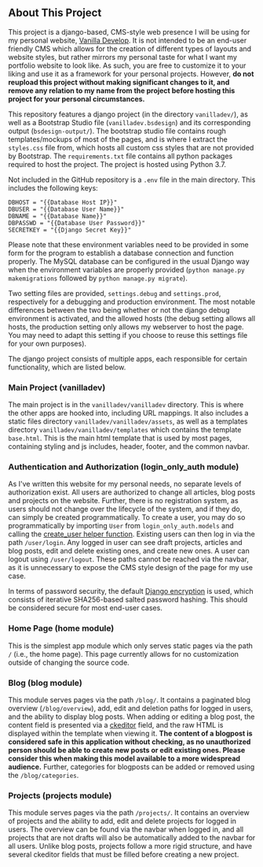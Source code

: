 ## About This Project
This project is a django-based, CMS-style web presence I will be using for my personal website, [Vanilla Develop](https://vanilla-dev.online). It is not intended to be an end-user friendly CMS which allows for the creation of different types of layouts and website styles, but rather mirrors my personal taste for what I want my portfolio website to look like. As such, you are free to customize it to your liking and use it as a framework for your personal projects. However, **do not reupload this project without making significant changes to it, and remove any relation to my name from the project before hosting this project for your personal circumstances.**

This repository features a django project (in the directory `vanilladev/`), as well as a Bootstrap Studio file (`vanilladev.bsdesign`) and its corresponding output (`bsdesign-output/`). The bootstrap studio file contains rough templates/mockups of most of the pages, and is where I extract the `styles.css` file from, which hosts all custom css styles that are not provided by Bootstrap. The `requirements.txt` file contains all python packages required to host the project. The project is hosted using Python 3.7.

Not included in the GitHub repository is a `.env` file in the main directory. This includes the following keys:
```
DBHOST = "{{Database Host IP}}"
DBUSER = "{{Database User Name}}"
DBNAME = "{{Database Name}}"
DBPASSWD = "{{Database User Password}}"
SECRETKEY = "{{Django Secret Key}}"
```
Please note that these environment variables need to be provided in some form for the program to establish a database connection and function properly. The MySQL database can be configured in the usual Django way when the environment variables are properly provided (`python manage.py makemigrations` followed by `python manage.py migrate`).

Two setting files are provided, `settings.debug` and `settings.prod`, respectively for a debugging and production environment. The most notable differences between the two being whether or not the django debug environment is activated, and the allowed hosts (the debug setting allows all hosts, the production setting only allows my webserver to host the page. You may need to adapt this setting if you choose to reuse this settings file for your own purposes).

The django project consists of multiple apps, each responsible for certain functionality, which are listed below.

### Main Project (vanilladev)
The main project is in the `vanilladev/vanilladev` directory. This is where the other apps are hooked into, including URL mappings. It also includes a static files directory `vanilladev/vanilladev/assets`, as well as a templates directory `vanilladev/vanilladev/templates` which contains the template `base.html`. This is the main html template that is used by most pages, containing styling and js includes, header, footer, and the common navbar.

### Authentication and Authorization (login_only_auth module)
As I've written this website for my personal needs, no separate levels of authorization exist. All users are authorized to change all articles, blog posts and projects on the website. Further, there is no registration system, as users should not change over the lifecycle of the system, and if they do, can simply be created programmatically. To create a user, you may do so programmatically by importing `User` from `login_only_auth.models` and calling the [create_user helper function](https://docs.djangoproject.com/en/4.0/ref/contrib/auth/#django.contrib.auth.models.UserManager.create_user). Existing users can then log in via the path `/user/login`. Any logged in user can see draft projects, articles and blog posts, edit and delete existing ones, and create new ones. A user can logout using `/user/logout`. These paths cannot be reached via the navbar, as it is unnecessary to expose the CMS style design of the page for my use case.

In terms of password security, the default [Django encryption](https://en.wikipedia.org/wiki/PBKDF2) is used, which consists of iterative SHA256-based salted password hashing. This should be considered secure for most end-user cases. 

### Home Page (home module)
This is the simplest app module which only serves static pages via the path `/` (i.e., the home page). This page currently allows for no customization outside of changing the source code.

### Blog (blog module)
This module serves pages via the path `/blog/`. It contains a paginated blog overview (`/blog/overview`), add, edit and deletion paths for logged in users, and the ability to display blog posts. When adding or editing a blog post, the content field is presented via a [ckeditor](https://ckeditor.com/) field, and the raw HTML is displayed within the template when viewing it. **The content of a blogpost is considered safe in this application without checking, as no unauthorized person should be able to create new posts or edit existing ones. Please consider this when making this model available to a more widespread audience.** Further, categories for blogposts can be added or removed using the `/blog/categories`.

### Projects (projects module)
This module serves pages via the path `/projects/`. It contains an overview of projects and the ability to add, edit and delete projects for logged in users. The overview can be found via the navbar when logged in, and all projects that are not drafts will also be automatically added to the navbar for all users. Unlike blog posts, projects follow a more rigid structure, and have several ckeditor fields that must be filled before creating a new project. 